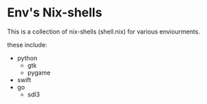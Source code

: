 # Env's Nix-shells

This is a collection of nix-shells (shell.nix) for various enviourments.

these include:

- python
  - gtk
  - pygame
- swift
- go
  - sdl3
